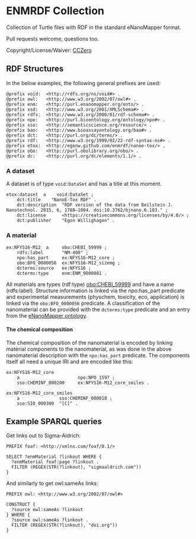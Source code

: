 # ENMRDF Collection

Collection of Turtle files with RDF in the standard eNanoMapper format.

Pull requests welcome, questions too.

Copyright/License/Waiver: [CCZero](https://creativecommons.org/choose/zero/)


## RDF Structures

In the below examples, the following general prefixes are used:

```turtle
@prefix void:  <http://rdfs.org/ns/void#> .
@prefix owl:   <http://www.w3.org/2002/07/owl#> .
@prefix enm:   <http://purl.enanomapper.org/onto/> .
@prefix xsd:   <http://www.w3.org/2001/XMLSchema#> .
@prefix rdfs:  <http://www.w3.org/2000/01/rdf-schema#> .
@prefix npo:   <http://purl.bioontology.org/ontology/npo#> .
@prefix sso:   <http://semanticscience.org/resource/> .
@prefix bao:   <http://www.bioassayontology.org/bao#> .
@prefix dct:   <http://purl.org/dc/terms/> .
@prefix rdf:   <http://www.w3.org/1999/02/22-rdf-syntax-ns#> .
@prefix etox:  <http://egonw.github.com/enmrdf/nanoe-tox/> .
@prefix obo:   <http://purl.obolibrary.org/obo/> .
@prefix dc:    <http://purl.org/dc/elements/1.1/> .
```

### A dataset 

A dataset is of type `void:DataSet` and has a title at this moment.

```turtle
etox:dataset  a    void:DataSet ;
    dct:title    "NanoE-Tox RDF" .
    dct:description  "RDF version of the data from Beilstein J. Nanotechnol. 2015, 6, 1788–1804. doi:10.3762/bjnano.6.183." ;
    dct:license      <https://creativecommons.org/licenses/by/4.0/> ;
    dct:publisher    "Egon Willighagen" .
```

### A material

```turtle
ex:NFYS16-M12  a     obo:CHEBI_59999 ;
    rdfs:label       "NM-400" ;
    npo:has_part     ex:NFYS16-M12_core ;
    obo:BFO_0000056  ex:NFYS16-M12_sizemg ;
    dcterms:source   ex:NFYS16 ;
    dcterms:type     enm:ENM_9000081 .
```

All materials are types (rdf:type) [obo:CHEBI_59999](http://bioportal.bioontology.org/ontologies/ENM/?p=classes&conceptid=http%3A%2F%2Fpurl.obolibrary.org%2Fobo%2FCHEBI_59999&jump_to_nav=true) and have a name (rdfs:label).
Structure information is linked via the npo:has_part predicate and experimental
measurements (physchem, toxicity, eco, application) is linked via the
`obo:BFO_0000056` predicate. A classification of the nanomaterial can be provided
with the `dcterms:type` predicate and an entry from the [eNanoMapper ontology](http://bioportal.bioontology.org/ontologies/ENM/).

#### The chemical composition

The chemical composition of the nanomaterial is encoded by linking material components
to the nanomaterial, as was done in the above nanomaterial description with the
`npo:has_part` predicate. The components itself all need a unique IRI and
are encoded like this:

```turtle
ex:NFYS16-M12_core
    a                      npo:NPO_1597 ;
    sso:CHEMINF_000200     ex:NFYS16-M12_core_smiles .

ex:NFYS16-M12_core_smiles
    a               sso:CHEMINF_000018 ;
    sso:SIO_000300  "[C]" .
```

## Example SPARQL queries

Get links out to Sigma-Aldrich:

```sparql
PREFIX foaf: <http://xmlns.com/foaf/0.1/>

SELECT ?enmMaterial ?linkout WHERE {
  ?enmMaterial foaf:page ?linkout .
  FILTER (REGEX(STR(?linkout), "sigmaaldrich.com"))
}
```

And similarly to get owl:sameAs links:

```sparql
PREFIX owl: <http://www.w3.org/2002/07/owl#>

CONSTRUCT {
  ?source owl:sameAs ?linkout
} WHERE {
  ?source owl:sameAs ?linkout .
  FILTER (REGEX(STR(?linkout), "doi.org"))
}
```
